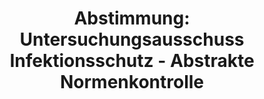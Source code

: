 ---
abstimmung:
  abstimmung: 1
  bundestagssitzung: 187
  legislaturperiode: 19
categories:
- Todo
data:
- title: Abstimmungsergebnis 20201030_1-data.pdf
  url: /res/2021-btw/abstimmungsergebnisse/20201030_1-data.pdf
- title: Abstimmungsergebnis 20201030_1_xls-data.xlsx
  url: /res/2021-btw/abstimmungsergebnisse/20201030_1_xls-data.xlsx
- title: Abstimmungsergebnis 20201030_1_xls-data.csv
  url: /res/2021-btw/abstimmungsergebnisse/csv/20201030_1_xls-data.csv
ergebnis:
  afd:
    enthaltung: 0
    gesamt: 89
    ja: 72
    nein: 0
    nichtabgegeben: 17
    ungueltig: 0
  bü90/gr:
    enthaltung: 0
    gesamt: 67
    ja: 0
    nein: 59
    nichtabgegeben: 8
    ungueltig: 0
  cdu/csu:
    enthaltung: 0
    gesamt: 246
    ja: 0
    nein: 223
    nichtabgegeben: 23
    ungueltig: 0
  die linke.:
    enthaltung: 0
    gesamt: 69
    ja: 0
    nein: 57
    nichtabgegeben: 12
    ungueltig: 0
  fdp:
    enthaltung: 1
    gesamt: 80
    ja: 0
    nein: 72
    nichtabgegeben: 7
    ungueltig: 0
  file: 20201030_1_xls-data.xlsx
  fraktionslos:
    enthaltung: 0
    gesamt: 6
    ja: 0
    nein: 2
    nichtabgegeben: 4
    ungueltig: 0
  spd:
    enthaltung: 0
    gesamt: 151
    ja: 0
    nein: 138
    nichtabgegeben: 13
    ungueltig: 0
layout: abstimmung
links:
- title: Link zu bundestag.de
  url: https://www.bundestag.de/parlament/plenum/abstimmung/abstimmung?id=694
preview: 'Deutscher Bundestag


  187. Sitzung des Deutschen Bundestages

  am Freitag, 30. Oktober 2020


  Endgültiges Ergebnis der Namentlichen Abstimmung Nr. 1


  Antrag der Abgeordneten Stephan Brandner, Marc Bernhard, Peter Boehringer, weiterer

  Abgeordneter und der Fraktion der AfD

  Antrag auf abstrakte Normenkontrolle beim Bundesverfassungsgericht gemäß Artikel
  93

  Absatz 1 Nummer 2 des Grundgesetzes wegen § 5 Absatz 2 Nummer 1 bis 8

  Infektionsschutzgesetz

  Drs. 19/23529'
tags:
- Todo
title: 'Abstimmung: Untersuchungsausschuss Infektionsschutz - Abstrakte Normenkontrolle'
---